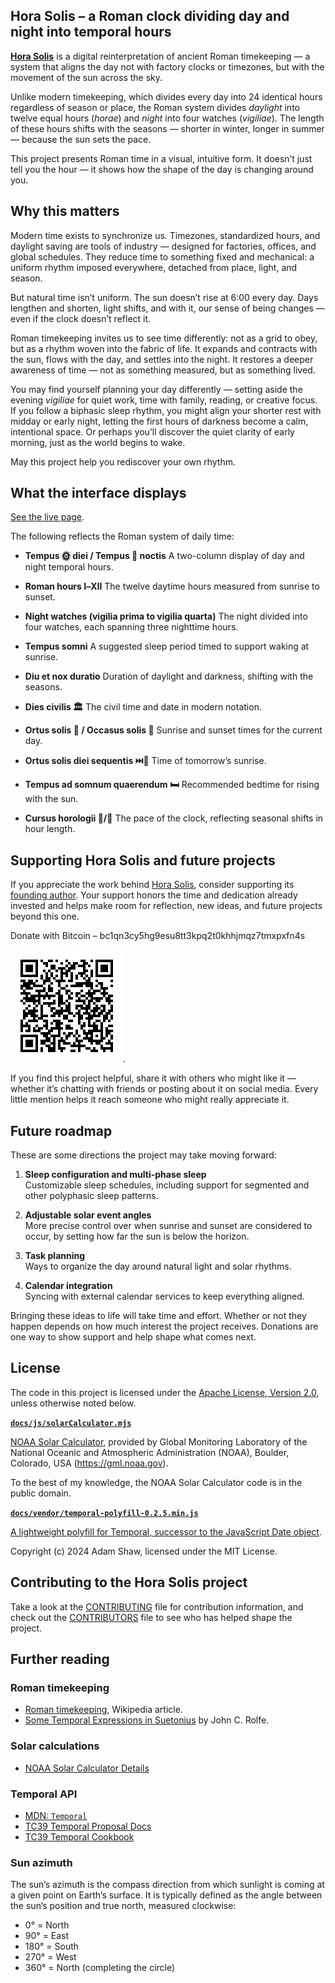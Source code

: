 <!--
  Copyright 2024-2025 Hora Solis project contributors

  Licensed under the Apache License, Version 2.0 (the "License");
  you may not use this file except in compliance with the License.
  You may obtain a copy of the License at

      http://www.apache.org/licenses/LICENSE-2.0

  Unless required by applicable law or agreed to in writing, software
  distributed under the License is distributed on an "AS IS" BASIS,
  WITHOUT WARRANTIES OR CONDITIONS OF ANY KIND, either express or implied.
  See the License for the specific language governing permissions and
  limitations under the License.
-->

## Hora Solis – a Roman clock dividing day and night into temporal hours

**[Hora Solis](https://horasolis.github.io)** is a digital reinterpretation of ancient Roman timekeeping — a system that aligns the day not with factory clocks or timezones, but with the movement of the sun across the sky.

Unlike modern timekeeping, which divides every day into 24 identical hours regardless of season or place, the Roman system divides *daylight* into twelve equal hours (*horae*) and *night* into four watches (*vigiliae*). The length of these hours shifts with the seasons — shorter in winter, longer in summer — because the sun sets the pace.

This project presents Roman time in a visual, intuitive form. It doesn’t just tell you the hour — it shows how the shape of the day is changing around you.

## Why this matters

Modern time exists to synchronize us. Timezones, standardized hours, and daylight saving are tools of industry — designed for factories, offices, and global schedules. They reduce time to something fixed and mechanical: a uniform rhythm imposed everywhere, detached from place, light, and season.

But natural time isn’t uniform. The sun doesn’t rise at 6:00 every day. Days lengthen and shorten, light shifts, and with it, our sense of being changes — even if the clock doesn’t reflect it.

Roman timekeeping invites us to see time differently: not as a grid to obey, but as a rhythm woven into the fabric of life. It expands and contracts with the sun, flows with the day, and settles into the night. It restores a deeper awareness of time — not as something measured, but as something lived.

You may find yourself planning your day differently — setting aside the evening *vigiliae* for quiet work, time with family, reading, or creative focus. If you follow a biphasic sleep rhythm, you might align your shorter rest with midday or early night, letting the first hours of darkness become a calm, intentional space. Or perhaps you’ll discover the quiet clarity of early morning, just as the world begins to wake.

May this project help you rediscover your own rhythm.

## What the interface displays

[See the live page](https://horasolis.github.io).

The following reflects the Roman system of daily time:

* **Tempus 🌞 diei / Tempus 🌚 noctis**
  A two-column display of day and night temporal hours.

* **Roman hours Ⅰ–Ⅻ**
  The twelve daytime hours measured from sunrise to sunset.

* **Night watches (vigilia prima to vigilia quarta)**
  The night divided into four watches, each spanning three nighttime hours.

* **Tempus somni**
  A suggested sleep period timed to support waking at sunrise.

* **Diu et nox duratio**
  Duration of daylight and darkness, shifting with the seasons.

* **Dies civilis 🏛️**
  The civil time and date in modern notation.

* **Ortus solis 🌅 / Occasus solis 🌇**
  Sunrise and sunset times for the current day.

* **Ortus solis diei sequentis ⏭️🌅**
  Time of tomorrow’s sunrise.

* **Tempus ad somnum quaerendum 🛏️**
  Recommended bedtime for rising with the sun.

* **Cursus horologii 🐇/🐌**
  The pace of the clock, reflecting seasonal shifts in hour length.

## Supporting Hora Solis and future projects

If you appreciate the work behind [Hora Solis](https://horasolis.github.io), consider supporting its [founding author](https://github.com/senotrusov). Your support honors the time and dedication already invested and helps make room for reflection, new ideas, and future projects beyond this one.

Donate with Bitcoin – bc1qn3cy5hg9esu8tt3kpq2t0khhjmqz7tmxpxfn4s

![Donate with Bitcoin, QR code](docs/images/donate-link.png).

If you find this project helpful, share it with others who might like it — whether it’s chatting with friends or posting about it on social media. Every little mention helps it reach someone who might really appreciate it.

## Future roadmap

These are some directions the project may take moving forward:

1. **Sleep configuration and multi-phase sleep**  
   Customizable sleep schedules, including support for segmented and other polyphasic sleep patterns.

2. **Adjustable solar event angles**  
   More precise control over when sunrise and sunset are considered to occur, by setting how far the sun is below the horizon.

3. **Task planning**  
   Ways to organize the day around natural light and solar rhythms.

4. **Calendar integration**  
   Syncing with external calendar services to keep everything aligned.

Bringing these ideas to life will take time and effort. Whether or not they happen depends on how much interest the project receives. Donations are one way to show support and help shape what comes next.

## License

The code in this project is licensed under the [Apache License, Version 2.0](LICENSE), unless otherwise noted below.

**[`docs/js/solarCalculator.mjs`](docs/js/solarCalculator.mjs)**

[NOAA Solar Calculator](https://gml.noaa.gov/grad/solcalc/), provided by Global Monitoring Laboratory of the National Oceanic and Atmospheric Administration (NOAA), Boulder, Colorado, USA (https://gml.noaa.gov).

To the best of my knowledge, the NOAA Solar Calculator code is in the public domain.

**[`docs/vendor/temporal-polyfill-0.2.5.min.js`](docs/vendor/temporal-polyfill-0.2.5.min.js)**

[A lightweight polyfill for Temporal, successor to the JavaScript Date object](https://www.npmjs.com/package/temporal-polyfill).

Copyright (c) 2024 Adam Shaw, licensed under the MIT License.

## Contributing to the Hora Solis project

Take a look at the [CONTRIBUTING](CONTRIBUTING.md) file for contribution information, and check out the [CONTRIBUTORS](CONTRIBUTORS.md) file to see who has helped shape the project.

## Further reading

### Roman timekeeping

* [Roman timekeeping](https://en.wikipedia.org/wiki/Roman_timekeeping), Wikipedia article.
* [Some Temporal Expressions in Suetonius](https://www.jstor.org/stable/261398) by John C. Rolfe.

### Solar calculations

* [NOAA Solar Calculator Details](https://gml.noaa.gov/grad/solcalc/calcdetails.html)

### Temporal API

* [MDN: `Temporal`](https://developer.mozilla.org/en-US/docs/Web/JavaScript/Reference/Global_Objects/Temporal)
* [TC39 Temporal Proposal Docs](https://tc39.es/proposal-temporal/docs/)
* [TC39 Temporal Cookbook](https://tc39.es/proposal-temporal/docs/cookbook.html)

### Sun azimuth

The sun’s azimuth is the compass direction from which sunlight is coming at a given point on Earth’s surface.
It is typically defined as the angle between the sun’s position and true north, measured clockwise:

* 0° = North
* 90° = East
* 180° = South
* 270° = West
* 360° = North (completing the circle)
